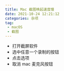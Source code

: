 ```yaml
---
title: Mac 截图唤起速度慢
date: 2021-10-24 12:21:12
categories: 杂项
tag:
 - macOS
 - 截图
---
```


 - 打开截屏软件
 - 选中任意一个录制的按钮
 - 点击选项
 - 取消 mac 麦克风按钮

